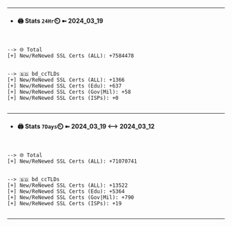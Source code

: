 

---
- #### 🖨️ **Stats** `24Hr`⏲️ ➼ 2024_03_19
```console


--> 🌐 Total
[+] New/ReNewed SSL Certs (ALL): +7584478


--> 🇧🇩 bd_ccTLDs
[+] New/ReNewed SSL Certs (ALL): +1366
[+] New/ReNewed SSL Certs (Edu): +637
[+] New/ReNewed SSL Certs (Gov|Mil): +58
[+] New/ReNewed SSL Certs (ISPs): +0


```

---
- #### 🖨️ **Stats** `7Days`⏲️ ➼ 2024_03_19 <--> 2024_03_12
```console


--> 🌐 Total
[+] New/ReNewed SSL Certs (ALL): +71070741


--> 🇧🇩 bd_ccTLDs
[+] New/ReNewed SSL Certs (ALL): +13522
[+] New/ReNewed SSL Certs (Edu): +5364
[+] New/ReNewed SSL Certs (Gov|Mil): +790
[+] New/ReNewed SSL Certs (ISPs): +19


```

---

